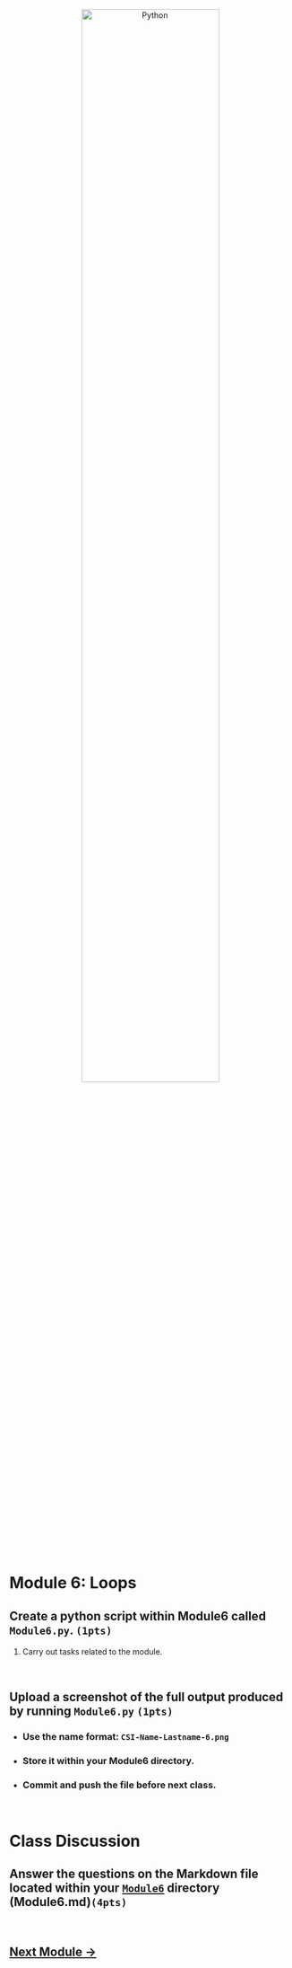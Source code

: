<div style="text-align:center">
        <img    src="https://beginnersbook.com/wp-content/uploads/2017/09/for_loop_C.jpg"
                title="Python" 
                width="70%" 
                height="70%" />
</div>
<br>

# Module 6: Loops


## Create a python script within Module6 called `Module6.py`. `(1pts)`
1. Carry out tasks related to the module.


<br>

## Upload a screenshot of the full output produced by running `Module6.py` `(1pts)`
* ### Use the name format: `CSI-Name-Lastname-6.png`
* ### Store it within your Module6 directory.
* ### Commit and push the file before next class.

<br>



# Class Discussion
## Answer the questions on the Markdown file located within your <u>`Module6`</u> directory (Module6.md)`(4pts)`
<!-- Welcome! These are your questions. -->
<!-- Answer using full sentences to receive all points. -->
<!-- 


Type down any class notes below this sentence:



Lackluster responses may result in point deductions.
-->

<br>

## [Next Module ->](/../../tree/main/Modules/Module7/Module7.md)